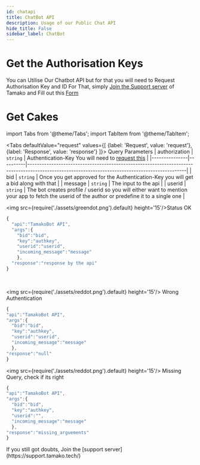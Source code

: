 ```yaml
---
id: chatapi
title: ChatBot API
description: Usage of our Public Chat API
hide_title: False
sidebar_label: ChatBot
---
```

# Get the Authorisation Keys
You can Utilise Our Chatbot API but for that you will need to Request Authorisation Key and ID
For That, simply [Join the Support server](https://support.tamako.tech) of Tamako and Fill out this [Form](https://api.tamako.tech/)

# Get Cakes

import Tabs from '@theme/Tabs';
import TabItem from '@theme/TabItem';

<Tabs
  defaultValue="request"
  values={[
    {label: 'Request', value: 'request'},
    {label: 'Response', value: 'response'}
  ]}>
  <TabItem value="request">Query Parameters
  | authorization | `string` | Authentication-Key You will need to [request this](https://requests.tamako.tech/)                                                              |
|---------------|----------|------------------------------------------------------------------------------------------------------------------------------------------------|
| bid           | `string` | Once you get approved for the Authentication-Key you will get a bid along with that                                                            |
| message       | `string` | The input to the api                                                                                                                           |
| userid        | `string` | The bot creates profile / userid so you will either want to mention your app to fetch the userid of the author or predefine it to a single one |
  </TabItem>

  <TabItem value="response"><img src={require('./assets/greendot.png').default} height='15'/>Status OK
```jsx {9} title="https://api.tamako.tech/chat?authorization=authkey&bid=bid&user=userid&message=message"
{
  "api":"TamakoBot API",
  "args":{
    "bid":"bid",
    "key":"authkey",
    "userid":"userid",
    "incoming_message":"message"
    },
  "response":"response by the api"
}
```
<br/>

<img src={require('./assets/reddot.png').default} height='15'/> Wrong Authentication

```jsx {9} title="https://api.tamako.tech/chat?authorization=authkey&bid=bid&user=userid&message=message"
{
"api":"TamakoBot API",
"args":{
  "bid":"bid",
  "key":"authkey",
  "userid":"userid",
  "incoming_message":"message"
  },
"response":"null"
}
```
<img src={require('./assets/reddot.png').default} height='15'/> Missing Query, check if its right
```jsx {9} title="https://api.tamako.tech/chat?authorization=authkey&bid=bid&user=userid&message=message"
{
"api":"TamakoBot API",
"args":{
  "bid":"bid",
  "key":"authkey",
  "userid":"",
  "incoming_message":"message"
  },
"response":"missing_arguements"
}
```
  </TabItem>
</Tabs>
If you still got doubts, Join the [support server](https://support.tamako.tech/)
